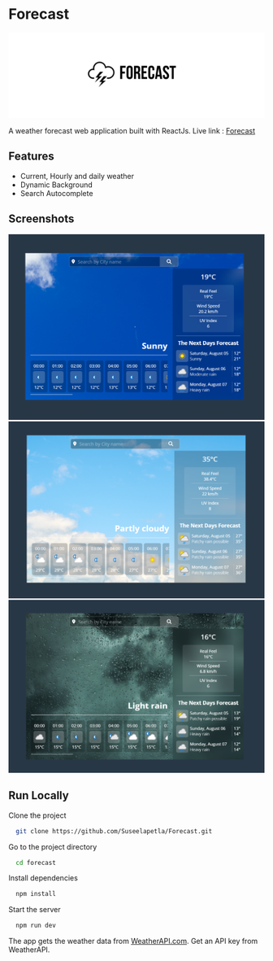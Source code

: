 # Forecast
![LOGO](./src/images/Forecast.png)

A weather forecast web application built with ReactJs.
Live link : [Forecast](https://suseelapetla.github.io/Forecast/)

## Features

- Current, Hourly and daily weather
- Dynamic Background
- Search Autocomplete



## Screenshots

![App Screenshot](./src/screenshots/Sunnyweather.png)
![App Screenshot](./src/screenshots/Partlycloudy.png)
![App Screenshot](./src/screenshots/Rainyweather.png)



## Run Locally

Clone the project

```bash
  git clone https://github.com/Suseelapetla/Forecast.git
```

Go to the project directory

```bash
  cd forecast
```

Install dependencies

```bash
  npm install
```

Start the server

```bash
  npm run dev
```


The app gets the weather data from [WeatherAPI.com](https://www.weatherapi.com/).
Get an API key from WeatherAPI.
